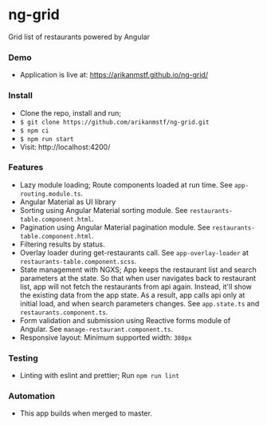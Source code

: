 # ng-grid

Grid list of restaurants powered by Angular

### Demo
* Application is live at: https://arikanmstf.github.io/ng-grid/

### Install
* Clone the repo, install and run;
* `$ git clone https://github.com/arikanmstf/ng-grid.git`
* `$ npm ci`
* `$ npm run start`
* Visit: http://localhost:4200/

### Features
* Lazy module loading; Route components loaded at run time. See `app-routing.module.ts`.
* Angular Material as UI library
* Sorting using Angular Material sorting module. See `restaurants-table.component.html`.
* Pagination using Angular Material pagination module. See `restaurants-table.component.html`.
* Filtering results by status.
* Overlay loader during get-restaurants call. See `app-overlay-loader` at `restaurants-table.component.scss`.
* State management with NGXS; App keeps the restaurant list and search parameters at the state.
So that when user navigates back to restaurant list, app will not fetch the restaurants from api again.
Instead, it'll show the existing data from the app state. As a result, app calls api only at initial load, and when search parameters changes.
See `app.state.ts` and `restaurants.component.ts`.
* Form validation and submission using Reactive forms module of Angular. See `manage-restaurant.component.ts`.
* Responsive layout: Minimum supported width: `380px`

### Testing
* Linting with eslint and prettier; Run `npm run lint`

### Automation
* This app builds when merged to master.
